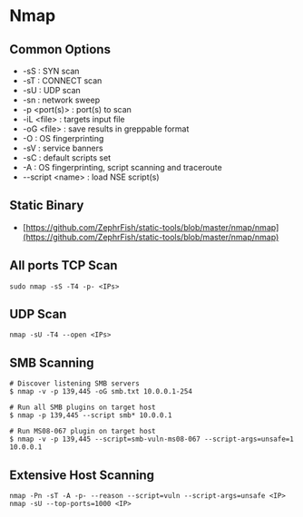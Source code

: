 # Nmap

## Common Options

* \-sS : SYN scan
* \-sT : CONNECT scan
* \-sU : UDP scan
* \-sn : network sweep
* \-p \<port(s)> : port(s) to scan
* \-iL \<file> : targets input file
* \-oG \<file> : save results in greppable format
* \-O : OS fingerprinting
* \-sV : service banners
* \-sC : default scripts set
* \-A : OS fingerprinting, script scanning and traceroute
* \--script \<name> : load NSE script(s)

## Static Binary

* [https://github.com/ZephrFish/static-tools/blob/master/nmap/nmap](https://github.com/ZephrFish/static-tools/blob/master/nmap/nmap)

## All ports TCP Scan

```
sudo nmap -sS -T4 -p- <IPs>
```

## UDP Scan

```
nmap -sU -T4 --open <IPs>
```

## SMB Scanning

```
# Discover listening SMB servers
$ nmap -v -p 139,445 -oG smb.txt 10.0.0.1-254

# Run all SMB plugins on target host
$ nmap -p 139,445 --script smb* 10.0.0.1

# Run MS08-067 plugin on target host
$ nmap -v -p 139,445 --script=smb-vuln-ms08-067 --script-args=unsafe=1 10.0.0.1
```

## Extensive Host Scanning

```
nmap -Pn -sT -A -p- --reason --script=vuln --script-args=unsafe <IP>
nmap -sU --top-ports=1000 <IP>
```
